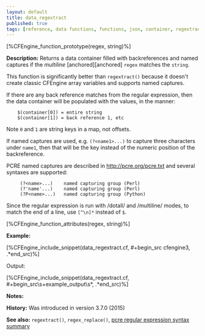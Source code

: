 ```yaml
---
layout: default
title: data_regextract
published: true
tags: [reference, data functions, functions, json, container, regextract, pcre]
---
```


[%CFEngine_function_prototype(regex, string)%]

**Description:** Returns a data container filled with backreferences
and named captures if the *multiline* [anchored][anchored] `regex` matches the
`string`.

This function is significantly better than `regextract()` because it
doesn't create classic CFEngine array variables and supports named
captures.

If there are any back reference matches from the regular expression,
then the data container will be populated with the values, in the
manner:

```
    $(container[0]) = entire string
    $(container[1]) = back reference 1, etc
```

Note `0` and `1` are string keys in a map, not offsets.

If named captures are used, e.g. `(?<name1>...)` to capture three
characters under `name1`, then that will be the key instead of the
numeric position of the backreference.

PCRE named captures are described in http://pcre.org/pcre.txt and several syntaxes are supported:

         (?<name>...)    named capturing group (Perl)
         (?'name'...)    named capturing group (Perl)
         (?P<name>...)   named capturing group (Python)

Since the regular expression is run with /dotall/ and /multiline/ modes, to match the end of a line, use ```[^\n]*``` instead of ```$```.

[%CFEngine_function_attributes(regex, string)%]

**Example:**

[%CFEngine_include_snippet(data_regextract.cf, #\+begin_src cfengine3, .*end_src)%]

Output:

[%CFEngine_include_snippet(data_regextract.cf, #\+begin_src\s+example_output\s*, .*end_src)%]

**Notes:**

**History:** Was introduced in version 3.7.0 (2015)

**See also:** `regextract()`, `regex_replace()`, [pcre regular expression syntax summary](http://www.pcre.org/original/doc/html/pcresyntax.html#SEC10)
